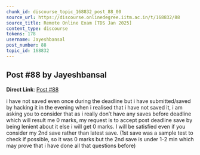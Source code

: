 ```yaml
---
chunk_id: discourse_topic_168832_post_88_00
source_url: https://discourse.onlinedegree.iitm.ac.in/t/168832/88
source_title: Remote Online Exam [TDS Jan 2025]
content_type: discourse
tokens: 178
username: Jayeshbansal
post_number: 88
topic_id: 168832
---
```


## Post #88 by Jayeshbansal

**Direct Link**: [Post #88](https://discourse.onlinedegree.iitm.ac.in/t/168832/88)

i have not saved even once during the deadline but i have submitted/saved by hacking it in the evening when i realised that i have not saved it, i am asking you to consider that as i really don’t have any saves before deadline which will result me 0 marks, my request is to accept post deadline save by being lenient about it else i will get 0 marks. I will be satisfied even if you consider my 2nd save rather than latest save. (1st save was a sample test to check if possible, so it was 0 marks but the 2nd save is under 1-2 min which may prove that i have done all that questions before)
